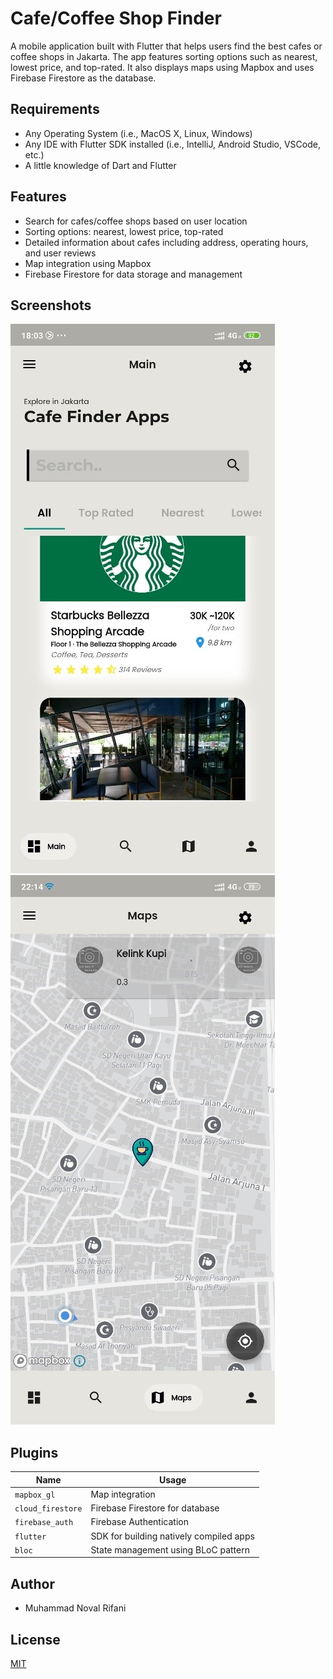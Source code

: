 # Cafe/Coffee Shop Finder

A mobile application built with Flutter that helps users find the best cafes or coffee shops in Jakarta. The app features sorting options such as nearest, lowest price, and top-rated. It also displays maps using Mapbox and uses Firebase Firestore as the database.

## Requirements
- Any Operating System (i.e., MacOS X, Linux, Windows)
- Any IDE with Flutter SDK installed (i.e., IntelliJ, Android Studio, VSCode, etc.)
- A little knowledge of Dart and Flutter

## Features
- Search for cafes/coffee shops based on user location
- Sorting options: nearest, lowest price, top-rated
- Detailed information about cafes including address, operating hours, and user reviews
- Map integration using Mapbox
- Firebase Firestore for data storage and management

## Screenshots
![Screenshot 1](cafe_finder_fireb/assets/images/Screenshot1.jpg)
![Screenshot 2](cafe_finder_fireb/assets/images/Screenshot2.jpg)


## Plugins
| Name            | Usage                                      |
|-----------------|--------------------------------------------|
| `mapbox_gl`     | Map integration                            |
| `cloud_firestore` | Firebase Firestore for database          |
| `firebase_auth` | Firebase Authentication                    |
| `flutter`       | SDK for building natively compiled apps    |
| `bloc`          | State management using BLoC pattern        |

## Author
- Muhammad Noval Rifani

## License
[MIT](LICENSE)
